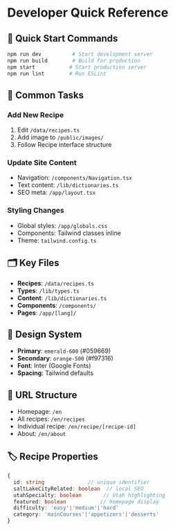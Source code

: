 # Developer Quick Reference

## 🚀 Quick Start Commands
```bash
npm run dev          # Start development server
npm run build        # Build for production
npm start           # Start production server
npm run lint        # Run ESLint
```

## 📝 Common Tasks

### Add New Recipe
1. Edit `/data/recipes.ts`
2. Add image to `/public/images/`
3. Follow Recipe interface structure

### Update Site Content
- Navigation: `/components/Navigation.tsx`
- Text content: `/lib/dictionaries.ts`  
- SEO meta: `/app/layout.tsx`

### Styling Changes
- Global styles: `/app/globals.css`
- Components: Tailwind classes inline
- Theme: `tailwind.config.ts`

## 🗂 Key Files
- **Recipes**: `/data/recipes.ts`
- **Types**: `/lib/types.ts`
- **Content**: `/lib/dictionaries.ts`
- **Components**: `/components/`
- **Pages**: `/app/[lang]/`

## 🎨 Design System
- **Primary**: `emerald-600` (#059669)
- **Secondary**: `orange-500` (#f97316)
- **Font**: Inter (Google Fonts)
- **Spacing**: Tailwind defaults

## 🔗 URL Structure
- Homepage: `/en`
- All recipes: `/en/recipes`
- Individual recipe: `/en/recipe/[recipe-id]`
- About: `/en/about`

## 🏷 Recipe Properties
```typescript
{
  id: string              // unique identifier
  saltLakeCityRelated: boolean  // local SEO
  utahSpecialty: boolean       // Utah highlighting  
  featured: boolean           // homepage display
  difficulty: 'easy'|'medium'|'hard'
  category: 'mainCourses'|'appetizers'|'desserts'
}
```
